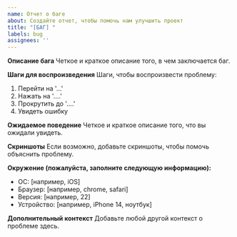 ```yaml
---
name: Отчет о баге
about: Создайте отчет, чтобы помочь нам улучшить проект
title: "[БАГ] "
labels: bug
assignees: ''
---
```


**Описание бага**
Четкое и краткое описание того, в чем заключается баг.

**Шаги для воспроизведения**
Шаги, чтобы воспроизвести проблему:
1. Перейти на '...'
2. Нажать на '....'
3. Прокрутить до '....'
4. Увидеть ошибку

**Ожидаемое поведение**
Четкое и краткое описание того, что вы ожидали увидеть.

**Скриншоты**
Если возможно, добавьте скриншоты, чтобы помочь объяснить проблему.

**Окружение (пожалуйста, заполните следующую информацию):**
 - ОС: [например, iOS]
 - Браузер: [например, chrome, safari]
 - Версия: [например, 22]
 - Устройство: [например, iPhone 14, ноутбук]

**Дополнительный контекст**
Добавьте любой другой контекст о проблеме здесь. 